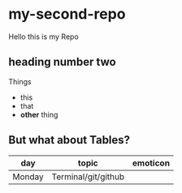 # my-second-repo

Hello this is my Repo

## heading number two

Things

* this
* that
* **other** thing

## But what about Tables?

day | topic | emoticon
---|---|---
Monday | Terminal/git/github | 
